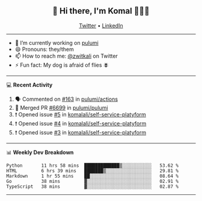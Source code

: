 <h2 align="center"> 👋 Hi there, I'm Komal 🧑🏾‍💻 </h2>
<p align="center">
    <a href="https://twitter.com/zwitkali">Twitter</a> •
    <a href="https://www.linkedin.com/in/komal-ali/">LinkedIn</a>
</p>

--------

- 🔭 I’m currently working on [pulumi](https://github.com/pulumi/pulumi)
- 😄 Pronouns: they/them
- 📫 How to reach me: [@zwitkali](https://twitter.com/zwitkali) on Twitter
- ⚡ Fun fact: My dog is afraid of flies 🪰

--------
💻 **Recent Activity**

<!--START_SECTION:activity-->
1. 🗣 Commented on [#163](https://github.com/pulumi/actions/issues/163) in [pulumi/actions](https://github.com/pulumi/actions)
2. 🎉 Merged PR [#6699](https://github.com/pulumi/pulumi/pull/6699) in [pulumi/pulumi](https://github.com/pulumi/pulumi)
3. ❗️ Opened issue [#5](https://github.com/komalali/self-service-platyform/issues/5) in [komalali/self-service-platyform](https://github.com/komalali/self-service-platyform)
4. ❗️ Opened issue [#4](https://github.com/komalali/self-service-platyform/issues/4) in [komalali/self-service-platyform](https://github.com/komalali/self-service-platyform)
5. ❗️ Opened issue [#3](https://github.com/komalali/self-service-platyform/issues/3) in [komalali/self-service-platyform](https://github.com/komalali/self-service-platyform)
<!--END_SECTION:activity-->

--------

📊 **Weekly Dev Breakdown**
<!--START_SECTION:waka-->
```text
Python       11 hrs 58 mins  █████████████▒░░░░░░░░░░░   53.62 % 
HTML         6 hrs 39 mins   ███████▒░░░░░░░░░░░░░░░░░   29.81 % 
Markdown     1 hr 55 mins    ██░░░░░░░░░░░░░░░░░░░░░░░   08.64 % 
Go           38 mins         ▓░░░░░░░░░░░░░░░░░░░░░░░░   02.91 % 
TypeScript   38 mins         ▓░░░░░░░░░░░░░░░░░░░░░░░░   02.87 % 
```
<!--END_SECTION:waka-->

--------